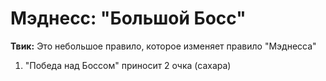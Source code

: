 # Мэднесс: "Большой Босс"

**Твик:** Это небольшое правило, которое изменяет правило "Мэднесса"

1. "Победа над Боссом" приносит 2 очка (сахара)